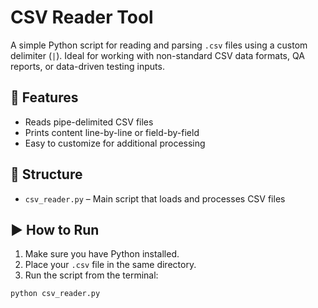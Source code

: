 # CSV Reader Tool

A simple Python script for reading and parsing `.csv` files using a custom delimiter (`|`). Ideal for working with non-standard CSV data formats, QA reports, or data-driven testing inputs.

## 🔧 Features

- Reads pipe-delimited CSV files
- Prints content line-by-line or field-by-field
- Easy to customize for additional processing

## 📂 Structure

- `csv_reader.py` – Main script that loads and processes CSV files

## ▶️ How to Run

1. Make sure you have Python installed.
2. Place your `.csv` file in the same directory.
3. Run the script from the terminal:

```bash
python csv_reader.py
